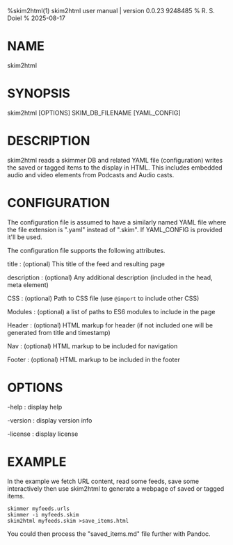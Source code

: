 %skim2html(1) skim2html user manual | version 0.0.23 9248485
% R. S. Doiel
% 2025-08-17

# NAME 

skim2html

# SYNOPSIS

skim2html [OPTIONS] SKIM_DB_FILENAME [YAML_CONFIG]

# DESCRIPTION

skim2html reads a skimmer DB and related YAML file (configuration)
writes the saved or tagged items to the display in HTML.  This includes embedded
audio and video elements from Podcasts and Audio casts.

# CONFIGURATION

The configuration file is assumed to have a similarly named YAML file where the
file extension is ".yaml" instead of ".skim". If YAML_CONFIG is provided it'll be
used.

The configuration file supports the following attributes.

title
: (optional) This title of the feed and resulting page

description
: (optional) Any additional description (included in the head, meta element)

CSS
: (optional) Path to CSS file (use `@import` to include other CSS)

Modules
: (optional) a list of paths to ES6 modules to include in the page

Header
: (optional) HTML markup for header (if not included one will be generated from title and timestamp)

Nav
: (optional) HTML markup to be included for navigation

Footer
: (optional) HTML markup to be included in the footer


# OPTIONS

-help
: display help

-version
: display version info

-license
: display license

# EXAMPLE

In the example we fetch URL content, read some feeds, save some interactively
then use skim2html to generate a webpage of saved or tagged items.

~~~
skimmer myfeeds.urls
skimmer -i myfeeds.skim
skim2html myfeeds.skim >save_items.html
~~~

You could then process the "saved_items.md" file further with Pandoc.


